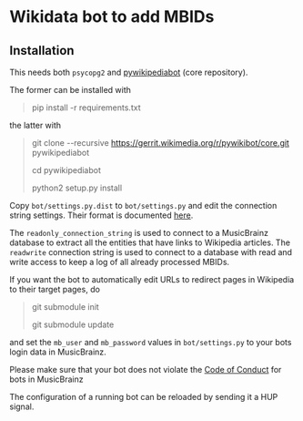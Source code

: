 # Wikidata bot to add MBIDs

## Installation

This needs both `psycopg2` and
[pywikipediabot](https://www.mediawiki.org/wiki/PWB) (core repository).

The former can be installed with

> pip install -r requirements.txt

the latter with

> git clone --recursive https://gerrit.wikimedia.org/r/pywikibot/core.git pywikipediabot
>
> cd pywikipediabot
>
> python2 setup.py install

Copy `bot/settings.py.dist` to `bot/settings.py` and edit the connection string
settings. Their format is
documented
[here](http://www.postgresql.org/docs/current/static/libpq-connect.html#LIBPQ-CONNSTRING).

The `readonly_connection_string` is used to connect to a MusicBrainz database to
extract all the entities that have links to Wikipedia articles. The `readwrite`
connection string is used to connect to a database with read and write access to
keep a log of all already processed MBIDs.

If you want the bot to automatically edit URLs to redirect pages in Wikipedia to
their target pages, do

> git submodule init
>
> git submodule update

and set the `mb_user` and `mb_password` values in `bot/settings.py` to your bots
login data in MusicBrainz.

Please make sure that your bot does not violate the
[Code of Conduct](https://musicbrainz.org/doc/Code_of_Conduct/Bots) for bots in MusicBrainz

The configuration of a running bot can be reloaded by sending it a HUP signal.
